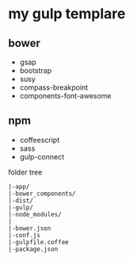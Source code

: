 
# my gulp templare

## bower
- gsap
- bootstrap
- susy
- compass-breakpoint
- components-font-awesome

## npm
- coffeescript
- sass
- gulp-connect


folder tree
```
|-app/
|-bower_components/
|-dist/
|-gulp/
|-node_modules/
|
|-bower.json
|-conf.js
|-gulpfile.coffee
|-package.json
```
